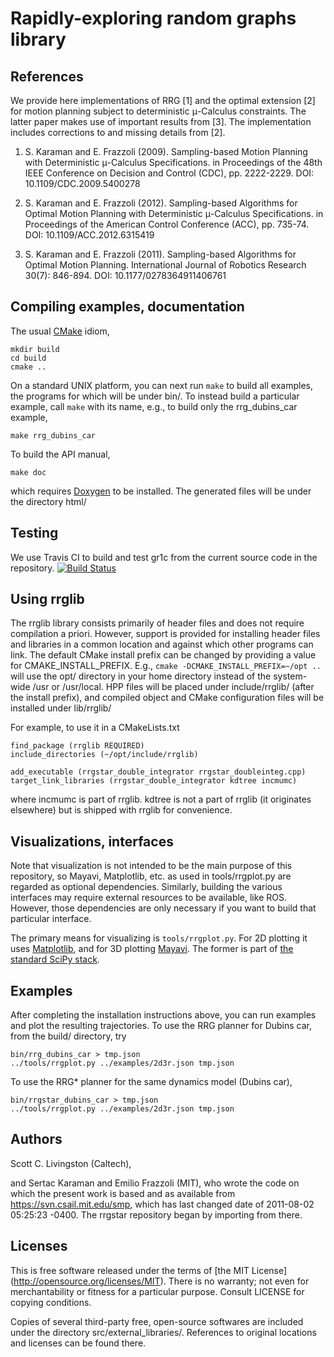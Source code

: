 Rapidly-exploring random graphs library
=======================================

References
----------

We provide here implementations of RRG [1] and the optimal extension [2] for
motion planning subject to deterministic μ-Calculus constraints. The latter
paper makes use of important results from [3]. The implementation includes
corrections to and missing details from [2].

1. S. Karaman and E. Frazzoli (2009). Sampling-based Motion Planning with
  Deterministic μ-Calculus Specifications. in Proceedings of the 48th IEEE
  Conference on Decision and Control (CDC), pp. 2222-2229.
  DOI: 10.1109/CDC.2009.5400278

2. S. Karaman and E. Frazzoli (2012). Sampling-based Algorithms for Optimal
  Motion Planning with Deterministic μ-Calculus Specifications. in Proceedings
  of the American Control Conference (ACC), pp. 735-74.
  DOI: 10.1109/ACC.2012.6315419

3. S. Karaman and E. Frazzoli (2011). Sampling-based Algorithms for Optimal
  Motion Planning. International Journal of Robotics Research 30(7): 846-894.
  DOI: 10.1177/0278364911406761


Compiling examples, documentation
---------------------------------

The usual [CMake](http://www.cmake.org) idiom,

    mkdir build
    cd build
    cmake ..

On a standard UNIX platform, you can next run `make` to build all examples, the
programs for which will be under bin/.  To instead build a particular example,
call `make` with its name, e.g., to build only the rrg_dubins_car example,

    make rrg_dubins_car

To build the API manual,

    make doc

which requires [Doxygen](http://www.doxygen.org/) to be installed. The generated
files will be under the directory html/


Testing
-------

We use Travis CI to build and test gr1c from the current source code in the
repository. [![Build Status](https://travis-ci.org/slivingston/rrgstar.svg?branch=master)](https://travis-ci.org/slivingston/rrgstar)


Using rrglib
------------

The rrglib library consists primarily of header files and does not require
compilation a priori.  However, support is provided for installing header files
and libraries in a common location and against which other programs can
link. The default CMake install prefix can be changed by providing a value for
CMAKE_INSTALL_PREFIX. E.g., `cmake -DCMAKE_INSTALL_PREFIX=~/opt ..` will use the
opt/ directory in your home directory instead of the system-wide /usr or
/usr/local.  HPP files will be placed under include/rrglib/ (after the install
prefix), and compiled object and CMake configuration files will be installed
under lib/rrglib/

For example, to use it in a CMakeLists.txt

    find_package (rrglib REQUIRED)
    include_directories (~/opt/include/rrglib)

    add_executable (rrgstar_double_integrator rrgstar_doubleinteg.cpp)
    target_link_libraries (rrgstar_double_integrator kdtree incmumc)

where incmumc is part of rrglib.  kdtree is not a part of rrglib (it originates
elsewhere) but is shipped with rrglib for convenience.


Visualizations, interfaces
--------------------------

Note that visualization is not intended to be the main purpose of this
repository, so Mayavi, Matplotlib, etc. as used in tools/rrgplot.py are regarded
as optional dependencies.  Similarly, building the various interfaces may
require external resources to be available, like ROS.  However, those
dependencies are only necessary if you want to build that particular interface.

The primary means for visualizing is `tools/rrgplot.py`. For 2D plotting it uses
[Matplotlib](http://matplotlib.org), and for 3D plotting
[Mayavi](http://docs.enthought.com/mayavi/mayavi/). The former is part of [the
standard SciPy stack](http://www.scipy.org/about.html).


Examples
--------

After completing the installation instructions above, you can run examples and
plot the resulting trajectories. To use the RRG planner for Dubins car, from the
build/ directory, try

    bin/rrg_dubins_car > tmp.json
    ../tools/rrgplot.py ../examples/2d3r.json tmp.json

To use the RRG* planner for the same dynamics model (Dubins car),

    bin/rrgstar_dubins_car > tmp.json
    ../tools/rrgplot.py ../examples/2d3r.json tmp.json


Authors
-------

Scott C. Livingston (Caltech),

and Sertac Karaman and Emilio Frazzoli (MIT), who wrote the code on which the
present work is based and as available from <https://svn.csail.mit.edu/smp>,
which has last changed date of 2011-08-02 05:25:23 -0400. The rrgstar repository
began by importing from there.


Licenses
--------

This is free software released under the terms of [the MIT License]
(http://opensource.org/licenses/MIT).  There is no warranty; not even for
merchantability or fitness for a particular purpose.  Consult LICENSE for
copying conditions.

Copies of several third-party free, open-source softwares are included under the
directory src/external_libraries/.  References to original locations and
licenses can be found there.
